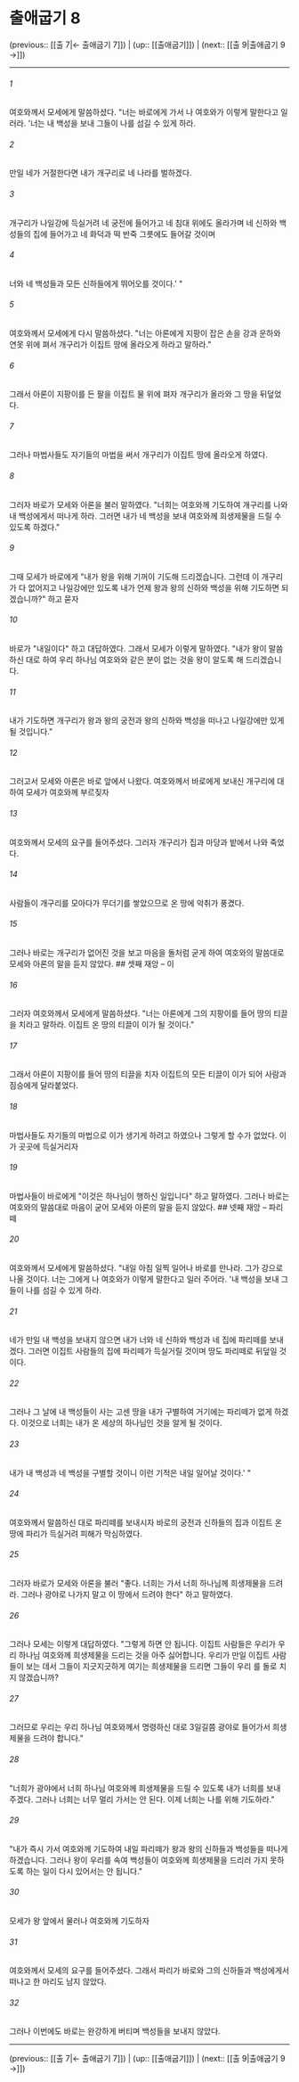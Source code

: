 # 출애굽기 8

(previous:: [[출 7|← 출애굽기 7]]) | (up:: [[출애굽기]]) | (next:: [[출 9|출애굽기 9 →]])

***




###### 1 

여호와께서 모세에게 말씀하셨다. "너는 바로에게 가서 나 여호와가 이렇게 말한다고 일러라. '너는 내 백성을 보내 그들이 나를 섬길 수 있게 하라. 



###### 2 

만일 네가 거절한다면 내가 개구리로 네 나라를 벌하겠다. 



###### 3 

개구리가 나일강에 득실거려 네 궁전에 들어가고 네 침대 위에도 올라가며 네 신하와 백성들의 집에 들어가고 네 화덕과 떡 반죽 그릇에도 들어갈 것이며 



###### 4 

너와 네 백성들과 모든 신하들에게 뛰어오를 것이다.' " 



###### 5 

여호와께서 모세에게 다시 말씀하셨다. "너는 아론에게 지팡이 잡은 손을 강과 운하와 연못 위에 펴서 개구리가 이집트 땅에 올라오게 하라고 말하라." 



###### 6 

그래서 아론이 지팡이를 든 팔을 이집트 물 위에 펴자 개구리가 올라와 그 땅을 뒤덮었다. 



###### 7 

그러나 마법사들도 자기들의 마법을 써서 개구리가 이집트 땅에 올라오게 하였다. 



###### 8 

그러자 바로가 모세와 아론을 불러 말하였다. "너희는 여호와께 기도하여 개구리를 나와 내 백성에게서 떠나게 하라. 그러면 내가 네 백성을 보내 여호와께 희생제물을 드릴 수 있도록 하겠다." 



###### 9 

그때 모세가 바로에게 "내가 왕을 위해 기꺼이 기도해 드리겠습니다. 그런데 이 개구리가 다 없어지고 나일강에만 있도록 내가 언제 왕과 왕의 신하와 백성을 위해 기도하면 되겠습니까?" 하고 묻자 



###### 10 

바로가 "내일이다" 하고 대답하였다. 그래서 모세가 이렇게 말하였다. "내가 왕이 말씀하신 대로 하여 우리 하나님 여호와와 같은 분이 없는 것을 왕이 알도록 해 드리겠습니다. 



###### 11 

내가 기도하면 개구리가 왕과 왕의 궁전과 왕의 신하와 백성을 떠나고 나일강에만 있게 될 것입니다." 



###### 12 

그러고서 모세와 아론은 바로 앞에서 나왔다. 여호와께서 바로에게 보내신 개구리에 대하여 모세가 여호와께 부르짖자 



###### 13 

여호와께서 모세의 요구를 들어주셨다. 그러자 개구리가 집과 마당과 밭에서 나와 죽었다. 



###### 14 

사람들이 개구리를 모아다가 무더기를 쌓았으므로 온 땅에 악취가 풍겼다. 



###### 15 

그러나 바로는 개구리가 없어진 것을 보고 마음을 돌처럼 굳게 하여 여호와의 말씀대로 모세와 아론의 말을 듣지 않았다. ## 셋째 재앙 – 이 



###### 16 

그러자 여호와께서 모세에게 말씀하셨다. "너는 아론에게 그의 지팡이를 들어 땅의 티끌을 치라고 말하라. 이집트 온 땅의 티끌이 이가 될 것이다." 



###### 17 

그래서 아론이 지팡이를 들어 땅의 티끌을 치자 이집트의 모든 티끌이 이가 되어 사람과 짐승에게 달라붙었다. 



###### 18 

마법사들도 자기들의 마법으로 이가 생기게 하려고 하였으나 그렇게 할 수가 없었다. 이가 곳곳에 득실거리자 



###### 19 

마법사들이 바로에게 "이것은 하나님이 행하신 일입니다" 하고 말하였다. 그러나 바로는 여호와의 말씀대로 마음이 굳어 모세와 아론의 말을 듣지 않았다. ## 넷째 재앙 – 파리떼 



###### 20 

여호와께서 모세에게 말씀하셨다. "내일 아침 일찍 일어나 바로를 만나라. 그가 강으로 나올 것이다. 너는 그에게 나 여호와가 이렇게 말한다고 일러 주어라. '내 백성을 보내 그들이 나를 섬길 수 있게 하라. 



###### 21 

네가 만일 내 백성을 보내지 않으면 내가 너와 네 신하와 백성과 네 집에 파리떼를 보내겠다. 그러면 이집트 사람들의 집에 파리떼가 득실거릴 것이며 땅도 파리떼로 뒤덮일 것이다. 



###### 22 

그러나 그 날에 내 백성들이 사는 고센 땅을 내가 구별하여 거기에는 파리떼가 없게 하겠다. 이것으로 너희는 내가 온 세상의 하나님인 것을 알게 될 것이다. 



###### 23 

내가 내 백성과 네 백성을 구별할 것이니 이런 기적은 내일 일어날 것이다.' " 



###### 24 

여호와께서 말씀하신 대로 파리떼를 보내시자 바로의 궁전과 신하들의 집과 이집트 온 땅에 파리가 득실거려 피해가 막심하였다. 



###### 25 

그러자 바로가 모세와 아론을 불러 "좋다. 너희는 가서 너희 하나님께 희생제물을 드려라. 그러나 광야로 나가지 말고 이 땅에서 드려야 한다" 하고 말하였다. 



###### 26 

그러나 모세는 이렇게 대답하였다. "그렇게 하면 안 됩니다. 이집트 사람들은 우리가 우리 하나님 여호와께 희생제물을 드리는 것을 아주 싫어합니다. 우리가 만일 이집트 사람들이 보는 데서 그들이 지긋지긋하게 여기는 희생제물을 드리면 그들이 우리 를 돌로 치지 않겠습니까? 



###### 27 

그러므로 우리는 우리 하나님 여호와께서 명령하신 대로 3일길쯤 광야로 들어가서 희생제물을 드려야 합니다." 



###### 28 

"너희가 광야에서 너희 하나님 여호와께 희생제물을 드릴 수 있도록 내가 너희를 보내 주겠다. 그러나 너희는 너무 멀리 가서는 안 된다. 이제 너희는 나를 위해 기도하라." 



###### 29 

"내가 즉시 가서 여호와께 기도하여 내일 파리떼가 왕과 왕의 신하들과 백성들을 떠나게 하겠습니다. 그러나 왕이 우리를 속여 백성들이 여호와께 희생제물을 드리러 가지 못하도록 하는 일이 다시 있어서는 안 됩니다." 



###### 30 

모세가 왕 앞에서 물러나 여호와께 기도하자 



###### 31 

여호와께서 모세의 요구를 들어주셨다. 그래서 파리가 바로와 그의 신하들과 백성에게서 떠나고 한 마리도 남지 않았다. 



###### 32 

그러나 이번에도 바로는 완강하게 버티며 백성들을 보내지 않았다.

***

(previous:: [[출 7|← 출애굽기 7]]) | (up:: [[출애굽기]]) | (next:: [[출 9|출애굽기 9 →]])
